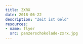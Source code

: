 ```yaml
---
title: ZXRX
date: 2018-06-22
description: "Zeit ist Geld"
resources:
- name: flyer
  src: panzerschokolade-zxrx.jpg
---
```

